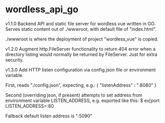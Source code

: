 # wordless_api_go
v1.1.0
Backend API and static file server for wordless.vue written in GO.  
Serves static content out of ./wwwroot, with default file of "index.html".

./wwwroot is where the deployment of project "wordless_vue" is copied.

v1.2.0
Augment http.FileServer functionality to return 404 error when a directory listing would normally be returned by FileServer. Just for extra security.

v1.3.0 
Add HTTP listen configuration via config.json file or environment variable. 

First, reads "./config.json", expecting, e.g.:
    { 
        "listenAddress" : ":8080" 
    }

Second (overriding json, if present) attempts to set address from environment variable LISTEN_ADDRESS, e.g. exported like this:
    $ ex[port LISTEN_ADDRESS=:80

Fallback default listen address is ":5090"

